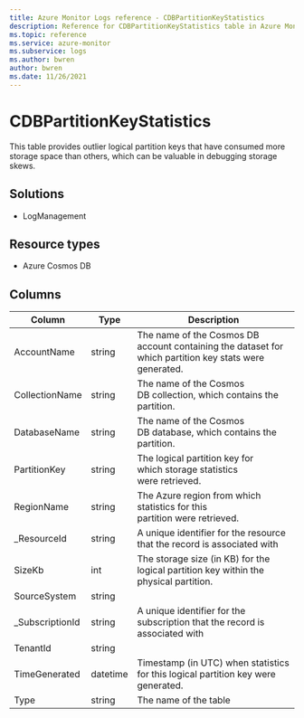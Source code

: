 ```yaml
---
title: Azure Monitor Logs reference - CDBPartitionKeyStatistics
description: Reference for CDBPartitionKeyStatistics table in Azure Monitor Logs.
ms.topic: reference
ms.service: azure-monitor
ms.subservice: logs
ms.author: bwren
author: bwren
ms.date: 11/26/2021
---
```


# CDBPartitionKeyStatistics

 This table provides outlier logical partition keys that have consumed more storage space than others, which can be valuable in debugging storage skews.

## Solutions

- LogManagement
## Resource types

- Azure Cosmos DB




## Columns

| Column | Type | Description |
| --- | --- | --- |
| AccountName | string | The name of the Cosmos DB account containing the dataset for which partition key stats were generated. |
| CollectionName | string | The name of the Cosmos DB collection, which contains the partition. |
| DatabaseName | string | The name of the Cosmos DB database, which contains the partition. |
| PartitionKey | string | The logical partition key for which storage statistics were retrieved. |
| RegionName | string | The Azure region from which statistics for this partition were retrieved. |
| _ResourceId | string | A unique identifier for the resource that the record is associated with |
| SizeKb | int | The storage size (in KB) for the logical partition key within the physical partition. |
| SourceSystem | string |  |
| _SubscriptionId | string | A unique identifier for the subscription that the record is associated with |
| TenantId | string |  |
| TimeGenerated | datetime | Timestamp (in UTC) when statistics for this logical partition key were generated. |
| Type | string | The name of the table |
